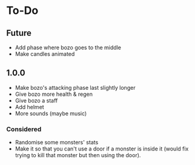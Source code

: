 # To-Do

## Future

* Add phase where bozo goes to the middle
* Make candles animated

## 1.0.0

* Make bozo's attacking phase last slightly longer
* Give bozo more health & regen
* Give bozo a staff
* Add helmet
* More sounds (maybe music)

### Considered

* Randomise some monsters' stats
* Make it so that you can't use a door if a monster is inside it (would fix trying to kill that monster but then using the door).
